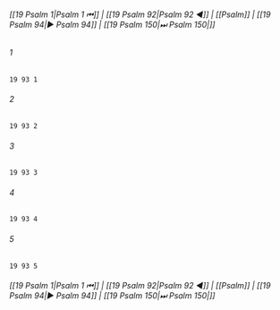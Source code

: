 
###### [[19 Psalm 1|Psalm 1 ⏮]] | [[19 Psalm 92|Psalm 92 ◀]] | [[Psalm]] | [[19 Psalm 94|▶ Psalm 94]] | [[19 Psalm 150|⏭ Psalm 150|]]

###### 1
``` verse
19 93 1 
```
###### 2
``` verse
19 93 2 
```
###### 3
``` verse
19 93 3 
```
###### 4
``` verse
19 93 4 
```
###### 5
``` verse
19 93 5 
```

###### [[19 Psalm 1|Psalm 1 ⏮]] | [[19 Psalm 92|Psalm 92 ◀]] | [[Psalm]] | [[19 Psalm 94|▶ Psalm 94]] | [[19 Psalm 150|⏭ Psalm 150|]]

